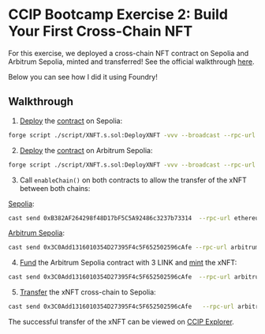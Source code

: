 # CCIP Bootcamp Exercise 2: Build Your First Cross-Chain NFT

For this exercise, we deployed a cross-chain NFT contract on Sepolia and Arbitrum Sepolia, minted and transferred! See the official walkthrough [here](https://cll-devrel.gitbook.io/ccip-bootcamp/day-2/exercise-2-build-your-first-cross-chain-nft).

Below you can see how I did it using Foundry!

## Walkthrough

1. [Deploy](https://sepolia.etherscan.io/tx/0x3324fab2e6712074a4611bb0ae3699fdf2a349d8c722bc6058b90f15e719ffde) the [contract](https://sepolia.etherscan.io/address/0xb382af264298f48d17bf5c5a92486c3237b73314#code) on Sepolia:

  ```bash
  forge script ./script/XNFT.s.sol:DeployXNFT -vvv --broadcast --rpc-url ethereumSepolia --verify --etherscan-api-key $ETHERSCAN_API_KEY 
  ```

2. [Deploy](https://sepolia.arbiscan.io/tx/0xc62c7cc1abd43c4f091772284099bad05e30f302e58eac6aba811d2c584c049e) the [contract](https://sepolia.arbiscan.io/address/0x3C0Add1316010354D27395F4c5F652502596cAfe) on Arbitrum Sepolia:

  ```bash
  forge script ./script/XNFT.s.sol:DeployXNFT -vvv --broadcast --rpc-url arbitrumSepolia --verify --etherscan-api-key $ARBISCAN_API_KEY 
  ```

3. Call `enableChain()` on both contracts to allow the transfer of the xNFT between both chains:

[Sepolia](https://sepolia.etherscan.io/tx/0x0c0a36037e9c09598c0df1c92067a202e3f5ec704ddab8a963ba8d643d4a5fad):

  ```bash
  cast send 0xB382AF264298f48D17bF5C5A92486c3237b73314  --rpc-url ethereumSepolia --private-key=$PRIVATE_KEY "enableChain(uint64,address,bytes)" $ARB_SEPOLIA_CHAIN_SELECTOR 0xB382AF264298f48D17bF5C5A92486c3237b73314 0x97a657c90000000000000000000000000000000000000000000000000000000000030d40
  ```

[Arbitrum Sepolia](https://sepolia.arbiscan.io/tx/0x51350be4777130c6d5162e3af03efeebf6e4e0afc72e07583df501e5e17eb76d):

  ```bash
  cast send 0x3C0Add1316010354D27395F4c5F652502596cAfe --rpc-url arbitrumSepolia --private-key=$PRIVATE_KEY "enableChain(uint64,address,bytes)" $SEPOLIA_CHAIN_SELECTOR 0x3C0Add1316010354D27395F4c5F652502596cAfe 0x97a657c90000000000000000000000000000000000000000000000000000000000030d40
  ```

4. [Fund](https://sepolia.arbiscan.io/tx/0x6162ce0f9ca3bf7114d8f732362a3ad7c22dd38df2a30ec09b11a253c6e6f923) the Arbitrum Sepolia contract with 3 LINK and [mint](https://sepolia.arbiscan.io/tx/0xc6a703d2b5e0e5b52e379408bfb4e45c926e02302a33f0c00cd486579b190f5c) the xNFT:

  ```bash
  cast send 0x3C0Add1316010354D27395F4c5F652502596cAfe  --rpc-url arbitrumSepolia --private-key=$PRIVATE_KEY "mint()"
  ```

5. [Transfer](https://sepolia.arbiscan.io/tx/0xd3df49917473e8cb17c58115979fba8eaff666904424ce7d17f9bc605015d72e) the xNFT cross-chain to Sepolia:

  ```bash
  cast send 0x3C0Add1316010354D27395F4c5F652502596cAfe   --rpc-url arbitrumSepolia --private-key=$PRIVATE_KEY "crossChainTransferFrom(address,address,uint256,uint64,uint8)" 0x31e0FacEa072EE621f22971DF5bAE3a1317E41A4 0x31e0FacEa072EE621f22971DF5bAE3a1317E41A4 0 $SEPOLIA_CHAIN_SELECTOR 1
  ```

The successful transfer of the xNFT can be viewed on [CCIP Explorer](https://ccip.chain.link/msg/0x58eba311e06821c6563f7aecb2700e4c43e19e611f0fdefa06cddbe504017542).
